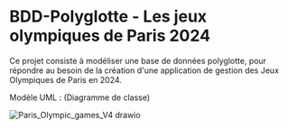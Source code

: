 # BDD-Polyglotte - Les jeux olympiques de Paris 2024

Ce projet consiste à modéliser une base de données polyglotte, pour répondre au besoin de la création d'une application de gestion des Jeux Olympiques de Paris en 2024.

Modèle UML : (Diagramme de classe)

![Paris_Olympic_games_V4 drawio](https://github.com/dublinM/BDD-Polyglotte---JO-de-Paris-2024/assets/91605817/5e05c2db-667d-4bf1-89e6-a6c54c8f16fb)


